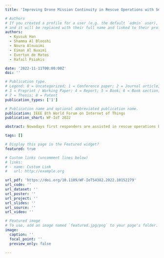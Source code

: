 ```yaml
---
title: 'Improving Drone Mission Continuity in Rescue Operations with Secure and Efficient Task Migration'

# Authors
# If you created a profile for a user (e.g. the default `admin` user), write the username (folder name) here
# and it will be replaced with their full name and linked to their profile.
authors:
  - Kyusuk Han
  - Shamma Al Blooshi
  - Noura Alnuaimi
  - Eiman Al Nuaimi
  - Everton de Matos
  - Rafail Psiakis

date: '2022-11-11T00:00:00Z'
doi: ''

# Publication type.
# Legend: 0 = Uncategorized; 1 = Conference paper; 2 = Journal article;
# 3 = Preprint / Working Paper; 4 = Report; 5 = Book; 6 = Book section;
# 7 = Thesis; 8 = Patent
publication_types: ['1']

# Publication name and optional abbreviated publication name.
publication: IEEE 8th World Forum on Internet of Things
publication_short: WF-IoT 2022

abstract: Nowadays first responders are assisted in rescue operations by several modern technologies in the disposal of humanity such as Unmanned Aerial Vehicles (UAVs). However, the success of the missions of the UAVs is affected by several factors such as their limited battery lifetime, security breaches, or faults. Thus, the concept of drone replacement has been introduced, which is the migration of a drone’s data to another drone. However, most research works on drone replacement only focus on the battery management for the task migration, with a lack of consideration of the task migration from a security perspective. In this paper, we propose a secure system architecture based on isolation, which reduces the blast radius in case of attack prior to the migration, and enables security during migration. We also propose a method to migrate drone data preventing malicious attacks. In addition, we demonstrate the efficiency of the design by showing that the security overhead is not affected by the type of data.

tags: []

# Display this page in the Featured widget?
featured: true

# Custom links (uncomment lines below)
# links:
# - name: Custom Link
#   url: http://example.org

url_pdf: 'https://doi.org/10.1109/WF-IoT54382.2022.10152279'
url_code: ''
url_dataset: ''
url_poster: ''
url_project: ''
url_slides: ''
url_source: ''
url_video: ''

# Featured image
# To use, add an image named `featured.jpg/png` to your page's folder.
image:
  caption: ''
  focal_point: ''
  preview_only: false

---
```

